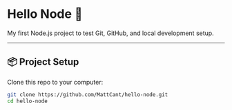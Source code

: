 # Hello Node 🚀

My first Node.js project to test Git, GitHub, and local development setup.  

---

## 📦 Project Setup
Clone this repo to your computer:
```bash
git clone https://github.com/MattCant/hello-node.git
cd hello-node
